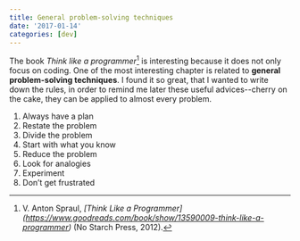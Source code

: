 ```yaml
---
title: General problem-solving techniques
date: '2017-01-14'
categories: [dev]
---
```


The book *Think like a programmer*[^1] is interesting because it does not only focus on coding. One of the most interesting chapter is related to **general problem-solving techniques**. I found it so great, that I wanted to write down the rules, in order to remind me later these useful advices--cherry on the cake, they can be applied to almost every problem.

1. Always have a plan
2. Restate the problem
3. Divide the problem
4. Start with what you know
5. Reduce the problem
6. Look for analogies
7. Experiment
8. Don’t get frustrated

[^1]: V. Anton Spraul, *[Think Like a Programmer] (https://www.goodreads.com/book/show/13590009-think-like-a-programmer)* (No Starch Press, 2012).
